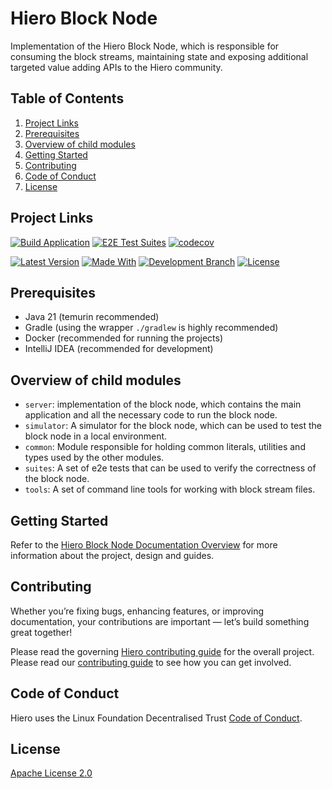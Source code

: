 # Hiero Block Node

Implementation of the Hiero Block Node, which is responsible for consuming the block streams, maintaining state and exposing additional targeted value adding APIs to the Hiero community.

## Table of Contents

1. [Project Links](#project-links)
2. [Prerequisites](#prerequisites)
3. [Overview of child modules](#overview-of-child-modules)
4. [Getting Started](#getting-started)
5. [Contributing](#contributing)
6. [Code of Conduct](#code-of-conduct)
7. [License](#license)

## Project Links

[![Build Application](https://github.com/hashgraph/hedera-block-node/actions/workflows/build-application.yaml/badge.svg?branch=main)](https://github.com/hashgraph/hedera-block-node/actions/workflows/build-application.yaml)
[![E2E Test Suites](https://github.com/hashgraph/hedera-block-node/actions/workflows/e2e-tests.yaml/badge.svg?branch=main)](https://github.com/hashgraph/hedera-block-node/actions/workflows/e2e-tests.yaml)
[![codecov](https://codecov.io/github/hashgraph/hedera-block-node/graph/badge.svg?token=OF6T6E8V7U)](https://codecov.io/github/hashgraph/hedera-block-node)

[![Latest Version](https://img.shields.io/github/v/tag/hashgraph/hedera-block-node?sort=semver&label=version)](README.md)
[![Made With](https://img.shields.io/badge/made_with-java-blue)](https://github.com/hashgraph/hedera-block-node/)
[![Development Branch](https://img.shields.io/badge/docs-quickstart-green.svg)](docs/overview.md)
[![License](https://img.shields.io/badge/license-apache2-blue.svg)](LICENSE)

## Prerequisites

- Java 21 (temurin recommended)
- Gradle (using the wrapper `./gradlew` is highly recommended)
- Docker (recommended for running the projects)
- IntelliJ IDEA (recommended for development)

## Overview of child modules

- `server`: implementation of the block node, which contains the main application and all the necessary code to run the block node.
- `simulator`: A simulator for the block node, which can be used to test the block node in a local environment.
- `common`: Module responsible for holding common literals, utilities and types used by the other modules.
- `suites`: A set of e2e tests that can be used to verify the correctness of the block node.
- `tools`: A set of command line tools for working with block stream files.

## Getting Started

Refer to the [Hiero Block Node Documentation Overview](docs/overview.md) for more information about the project, design and guides.

## Contributing

Whether you’re fixing bugs, enhancing features, or improving documentation, your contributions are important — let’s build something great together!

Please read the governing [Hiero contributing guide](https://github.com/hiero-ledger/.github/blob/main/CONTRIBUTING.md) for the overall project.
Please read our [contributing guide](./docs/contributing.md) to see how you can get involved.

## Code of Conduct

Hiero uses the Linux Foundation Decentralised Trust [Code of Conduct](https://www.lfdecentralizedtrust.org/code-of-conduct).

## License

[Apache License 2.0](LICENSE)
